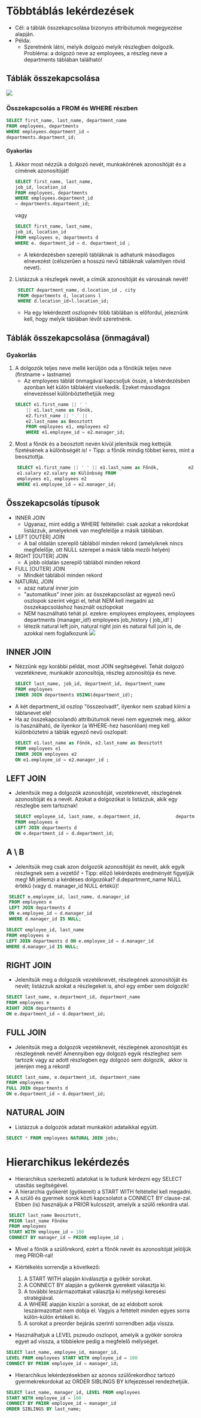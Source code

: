 # Többtáblás lekérdezések 
 - Cél: a táblák összekapcsolása bizonyos attribútumok megegyezése alapján. 
 - Példa: 
	 - Szeretnénk látni, melyik dolgozó melyik részlegben dolgozik. Probléma: a dolgozó neve az employees, a részleg neve a departments táblában található! 

## Táblák összekapcsolása 
![](attachment/d78cce27af561fb7c823169b245de790.png)
### Összekapcsolás a FROM és WHERE részben 

```sql
SELECT first_name, last_name, department_name 
FROM employees, departments 
WHERE employees.department_id = 
departments.department_id;
```

#### Gyakorlás 
 1. Akkor most nézzük a dolgozó nevét, munkakörének azonosítóját és a címének azonosítóját! 
	```sql
	SELECT first_name, last_name, 
	job_id, location_id 
	FROM employees, departments 
	WHERE employees.department_id 
	= departments.department_id; 
	```
	vagy
	```sql
	SELECT first_name, last_name, 
	job_id, location_id 
	FROM employees e, departments d 
	WHERE e. department_id = d. department_id ; 
	```
	- A lekérdezésben szereplő tábláknak is adhatunk másodlagos elnevezést (célszerűen a hosszú nevű tábláknak valamilyen rövid nevet). 

2. Listázzuk a részlegek nevét, a címük azonosítóját és városának nevét! 
	```sql
	 SELECT department_name, d.location_id , city 
	 FROM departments d, locations l 
	 WHERE d.location_id=l.location_id; 
	```
	 - Ha egy lekérdezett oszlopnév több táblában is előfordul, jeleznünk kell, hogy melyik táblában lévőt szeretnénk. 

## Táblák összekapcsolása (önmagával)
### Gyakorlás 
1.  A dolgozók teljes neve mellé kerüljön oda a főnökük teljes neve (firstname + lastname) 
	 - Az employees táblát önmagával kapcsoljuk össze, a lekérdezésben azonban két külön táblaként viselkedik. Ezeket másodlagos elnevezéssel különböztethetjük meg: 
	```sql
	SELECT e1.first_name || ' ' 
		|| e1.last_name as Főnök, 
		e2.first_name || ' ' || 
		e2.last_name as Beosztott 
		FROM employees e1, employees e2 
		WHERE e1.employee_id = e2.manager_id; 
	```
2. Most a főnök és a beosztott nevén kívül jelenítsük meg kettejük fizetésének a különbségét is! ◦ Tipp: a főnök mindig többet keres, mint a beosztottja. 
```sql
	SELECT e1.first_name || ' ' || e1.last_name as Főnök,       	e2.first_name || ' ' || e2.last_name as Beosztott, 
	e1.salary e2.salary as Különbség FROM 
	employees e1, employees e2 
	WHERE e1.employee_id = e2.manager_id; 
```
## Összekapcsolás típusok 
 - INNER JOIN 
	 - Ugyanaz, mint eddig a WHERE feltétellel: csak azokat a rekordokat listázzuk, amelyeknek van megfelelője a másik táblában. 
- LEFT \[OUTER\] JOIN 
	- A bal oldalán szereplő táblából minden rekord (amelyiknek nincs megfelelője, ott NULL szerepel a másik tábla mezői helyén) 
- RIGHT \[OUTER\] JOIN 
	- A jobb oldalán szereplő táblából minden rekord 
- FULL \[OUTER\] JOIN 
	- Mindkét táblából minden rekord 
- NATURAL JOIN 
	- azaz natural inner join 
	- "automatikus" inner join: az összekapcsolást az egyező nevű oszlopok szerint végzi el, tehát NEM kell megadni az összekapcsoláshoz használt oszlopokat
	- NEM használható tehát pl. ezekre: employees employees, employees departments (manager_id!) employees job_history ( job_id! )
	- létezik natural left join, natural right join és natural full join is, de azokkal nem foglalkozunk 
![](attachment/0d18b169b5699dd3e643365030b5b8d1.png)

## INNER JOIN 
 - Nézzünk egy korábbi példát, most JOIN segítségével. Tehát dolgozó vezetékneve, munkakör azonosítója, részleg azonosítója és neve. 
	```sql
	SELECT last_name, job_id, department_id, department_name 
	FROM employees 
	INNER JOIN departments USING(department_id); 
	```
 - A két department_id oszlop "összeolvadt", ilyenkor nem szabad kiírni a táblanevet elé! 
- Ha az összekapcsolandó attribútumok nevei nem egyeznek meg, akkor is használható, de ilyenkor (a WHERE-hez hasonlóan) meg kell különböztetni a táblák egyező nevű oszlopait: 
	```sql
 	SELECT e1.last_name as Főnök, e2.last_name as Beosztott 
 	FROM employees e1 
 	INNER JOIN employees e2 
 	ON e1.employee_id = e2.manager_id ; 
	```

## LEFT JOIN 
 - Jelenítsük meg a dolgozók azonosítóját, vezetéknevét, részlegének azonosítóját és a nevét. Azokat a dolgozókat is listázzuk, akik egy részlegbe sem tartoznak! 
	```sql
 	SELECT employee_id, last_name, e.department_id, 			department_name
 	FROM employees e 
 	LEFT JOIN departments d 
 	ON e.department_id = d.department_id; 
	```

## A \\ B 
 - Jelenítsük meg csak azon dolgozók azonosítóját és nevét, akik egyik részlegnek sem a vezetői! ◦ Tipp: előző lekérdezés eredményét figyeljük meg! Mi jellemzi a kérdéses dolgozókat? d.department_name NULL értékű (vagy d. manager_id NULL értékű)! 

```sql
 SELECT e.employee_id, last_name, d.manager_id 
 FROM employees e 
 LEFT JOIN departments d 
 ON e.employee_id = d.manager_id 
 WHERE d.manager_id IS NULL; 
```

```sql
SELECT employee_id, last_name 
FROM employees e 
LEFT JOIN departments d ON e.employee_id = d.manager_id 
WHERE d.manager_id IS NULL; 
```

## RIGHT JOIN 
 - Jelenítsük meg a dolgozók vezetéknevét, részlegének azonosítóját és nevét; listázzuk azokat a részlegeket is, ahol egy ember sem dolgozik! 
```sql
SELECT last_name, e.department_id, department_name 
FROM employees e 
RIGHT JOIN departments d 
ON e.department_id = d.department_id; 
```
## FULL JOIN
- Jelenítsük meg a dolgozók vezetéknevét, részlegének azonosítóját és részlegének nevét! Amennyiben egy dolgozó egyik részleghez sem tartozik vagy az adott részlegben egy dolgozó sem dolgozik,  akkor is jelenjen meg a rekord!
```sql
SELECT last_name, e.department_id, department_name
FROM employees e 
FULL JOIN departments d 
ON e.department_id = d.department_id;
```
## NATURAL JOIN 
 - Listázzuk a dolgozók adatait munkaköri adataikkal együtt. 
```sql
SELECT * FROM employees NATURAL JOIN jobs; 
```

# Hierarchikus lekérdezés 
 - Hierarchikus szerkezetű adatokat is le tudunk kérdezni egy SELECT utasítás segítségével.
 - A hierarchia gyökerét (gyökereit) a START WITH feltétellel kell megadni. 
 - A szülő és gyermek sorok közti kapcsolatot a CONNECT BY clause-zal. Ebben (is) használjuk a PRIOR kulcsszót, amelyik a szülő rekordra utal. 
```sql
 SELECT last_name Beosztott, 
 PRIOR last_name Főnöke 
 FROM employees 
 START WITH employee_id = 100 
 CONNECT BY manager_id = PRIOR employee_id ; 
```
 - Mivel a főnök a szülőrekord, ezért a főnök nevét és azonosítóját jelöljük meg PRIOR-ral! 

- Kiértékelés sorrendje a következő: 
	1. A START WITH alapján kiválasztja a gyökér sorokat. 
	2. A CONNECT BY alapján a gyökerek gyerekeit választja ki. 
	3. A további leszármazottakat választja ki mélységi keresési stratégiával. 
	4. A WHERE alapján kiszűri a sorokat, de az eldobott sorok leszármazottait nem dobja el. Vagyis a feltételt minden egyes sorra külön-külön értékeli ki. 
	5. A sorokat a preorder bejárás szerinti sorrendben adja vissza. 
- Használhatjuk a LEVEL pszeudo oszlopot, amelyik a gyökér sorokra egyet ad vissza, a többiekre pedig a megfelelő mélységet. 
```sql
SELECT last_name, employee_id, manager_id,
LEVEL FROM employees START WITH employee_id = 100 
CONNECT BY PRIOR employee_id = manager_id; 
```
- Hierarchikus lekérdezésekben az azonos szülőrekordhoz tartozó gyermekrekordokat az ORDER SIBLINGS BY kifejezéssel rendezhetjük. 
```sql
SELECT last_name, manager_id, LEVEL FROM employees 
START WITH employee_id = 100 
CONNECT BY PRIOR employee_id = manager_id 
ORDER SIBLINGS BY last_name; 
```
